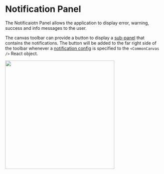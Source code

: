 # Notification Panel

The Notificaiotn Panel allows the application to display error, warning, success and info messages to the user.

The canvas toolbar can provide a button to display a [sub-panel](01.05-toolbar/#sub-panel) that contains the notifications. The button will be added to the far right side of the toolbar whenever a [notification config](03.02.03-notification-config.md) is specified to the `<CommonCanvas />` React object.

<img src="../assets/cc-notification-panel.png" width="350" />



